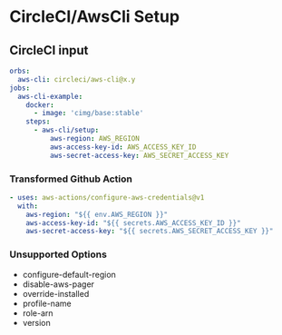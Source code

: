# CircleCI/AwsCli Setup

## CircleCI input

```yaml
orbs:
  aws-cli: circleci/aws-cli@x.y
jobs:
  aws-cli-example:
    docker:
      - image: 'cimg/base:stable'
    steps:
      - aws-cli/setup:
          aws-region: AWS_REGION
          aws-access-key-id: AWS_ACCESS_KEY_ID
          aws-secret-access-key: AWS_SECRET_ACCESS_KEY
```

### Transformed Github Action

```yaml
- uses: aws-actions/configure-aws-credentials@v1
  with:
    aws-region: "${{ env.AWS_REGION }}"
    aws-access-key-id: "${{ secrets.AWS_ACCESS_KEY_ID }}"
    aws-secret-access-key: "${{ secrets.AWS_SECRET_ACCESS_KEY }}"
```

### Unsupported Options

- configure-default-region
- disable-aws-pager
- override-installed
- profile-name
- role-arn
- version

